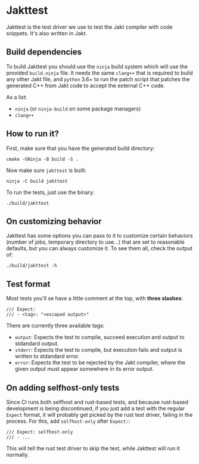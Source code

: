 # Jakttest

Jakttest is the test driver we use to test the Jakt compiler with code snippets.
It's also written in Jakt.

## Build dependencies

To build Jakttest you should use the `ninja` build system which will use the provided `build.ninja` file.
It needs the same `clang++` that is required to build any other Jakt file, and `python` 3.6+ to run the
patch script that patches the generated C++ from Jakt code to accept the external C++ code.

As a list:

- `ninja` (or `ninja-build` on some package managers)
- `clang++`

## How to run it?

First, make sure that you have the generated build directory:

```shell
cmake -GNinja -B build -S .
```

Now make sure `jakttest` is built:

```shell
ninja -C build jakttest
```

To run the tests, just use the binary:

```shell
./build/jakttest
```

## On customizing behavior

Jakttest has some options you can pass to it to customize certain behaviors
(number of jobs, temporary directory to use...) that are set to reasonable
defaults, but you can always customize it. To see them all, check the output
of:

```shell
./build/jakttest -h
```

## Test format

Most tests you'll se have a little comment at the top, with **three slashes**:
```jakt
/// Expect:
/// - <tag>: "<escaped output>"
```

There are currently three available tags:
- `output`: Expects the test to compile, succeed execution and output to
  stdandard output.
- `stderr`: Expects the test to compile, but execution fails and output is
  written to stdandard error.
- `error`: Expects the test to be rejected by the Jakt compiler, where the given
  output must appear somewhere in its error output.

## On adding selfhost-only tests

Since CI runs both selfhost and rust-based tests, and because rust-based
development is being discontinued, if you just add a test with the regular
`Expect` format, it will probably get picked by the rust test driver, failing in
the process. For this, add `selfhost-only` after `Expect:`:
```jakt
/// Expect: selfhost-only
/// - ...
```
This will tell the rust test driver to skip the test, while Jakttest will run it
normally.
